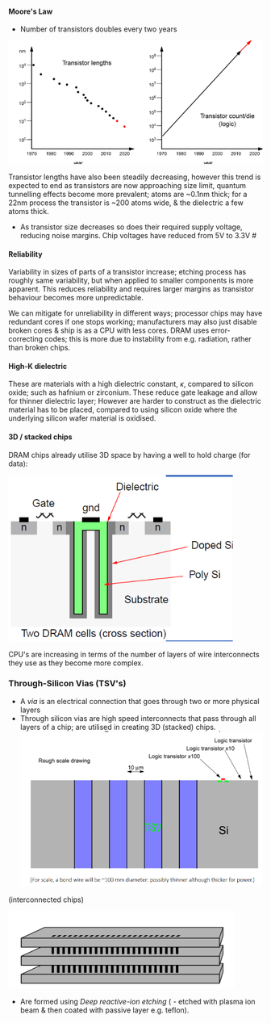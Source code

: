
#### Moore's Law
- Number of transistors doubles every two years

![](misc/Pasted%20image%2020240113163607.png)

Transistor lengths have also been steadily decreasing, however this trend is expected to end as transistors are now approaching size limit, quantum tunnelling effects become more prevalent; atoms are ~0.1nm thick; for a 22nm process the transistor is ~200 atoms wide, & the dielectric a few atoms thick.


- As transistor size decreases so does their required supply voltage, reducing noise margins. Chip voltages have reduced from 5V to 3.3V #

#### Reliability
Variability in sizes of parts of a transistor increase; etching process has roughly same variability, but when applied to smaller components is more apparent. This reduces reliability and requires larger margins as transistor behaviour becomes more unpredictable.

We can mitigate for unreliability in different ways; processor chips may have redundant cores if one stops working; manufacturers may also just disable broken cores & ship is as a CPU with less cores. DRAM uses error-correcting codes; this is more due to instability from e.g. radiation, rather than broken chips.

#### High-K dielectric

These are materials with a high dielectric constant, $\kappa$, compared to silicon oxide; such as hafnium or zirconium. These reduce gate leakage and allow for thinner dielectric layer; However are harder to construct as the dielectric material has to be placed, compared to using silicon oxide where the underlying silicon wafer material is oxidised.

#### 3D / stacked chips

DRAM chips already utilise 3D space by having a well to hold charge (for data):


![](misc/Pasted%20image%2020240113171628.png)

CPU's are increasing in terms of the number of layers of wire interconnects they use as they become more complex.


### Through-Silicon Vias (TSV's)

- A *via* is an electrical connection that goes through two or more physical layers
- Through silicon vias are high speed interconnects that pass through all layers of a chip; are utilised in creating 3D (stacked) chips.
![](misc/Pasted%20image%2020240113172725.png)

(interconnected chips)

![](misc/Pasted%20image%2020240113183532.png)

- Are formed using *Deep reactive-ion etching*  ( - etched with plasma ion beam & then coated with passive layer e.g. teflon).